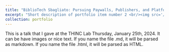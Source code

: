 ```yaml
---
title: "BiblioTech Sbagliato: Pursuing Paywalls, Publishers, and Platforms in Research Information Management Systems"
excerpt: "Short description of portfolio item number 2 <br/><img src='/images/DH@Guelph - Arun Jacob_01.25.24.jpg'>"
collection: portfolio
---
```


This is a talk that I gave at the THINC Lab Thursday, January 25th, 2024. It can be have images or nice text. If you name the file .md, it will be parsed as markdown. If you name the file .html, it will be parsed as HTML. 
